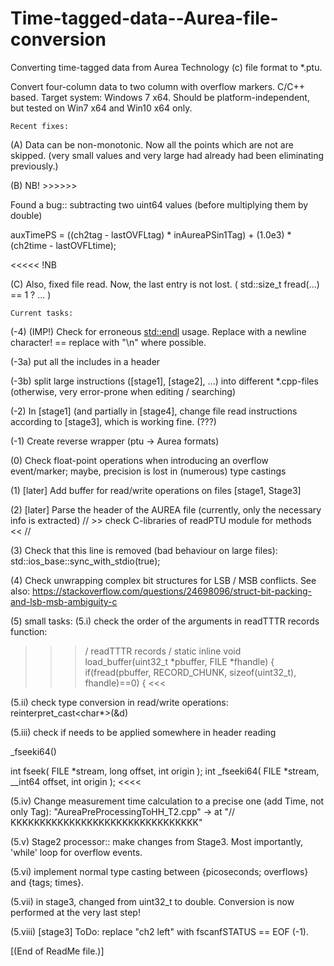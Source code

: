 # Time-tagged-data--Aurea-file-conversion
Converting time-tagged data from Aurea Technology (c) file format to *.ptu.

Convert four-column data to two column with overflow markers.
C/C++ based.
Target system: Windows 7 x64.
Should be platform-independent, but tested on Win7 x64 and Win10 x64 only.


	Recent fixes:

(A) Data can be non-monotonic. Now all the points which are not are skipped.
	(very small values and very large had already had been eliminating previously.)

(B) NB!    >>>>>>

Found a bug:: subtracting two uint64 values (before multiplying them by double)

auxTimePS = ((ch2tag - lastOVFLtag) * inAureaPSin1Tag) + (1.0e3) * (ch2time - lastOVFLtime);

<<<<<    !NB

(C) Also, fixed file read. Now, the last entry is not lost.
( std::size_t fread(...) == 1 ? ... )




	Current tasks:

(-4) (IMP!) Check for erroneous <std::endl> usage. Replace with a newline character!
	== replace with "\n" where possible.

(-3a) put all the includes in a header

(-3b) split large instructions ([stage1], [stage2], ...)
		into different *.cpp-files
	(otherwise, very error-prone when editing / searching)

(-2) In [stage1] (and partially in [stage4], change file read instructions 
				according to [stage3], which is working fine.
			(???)

(-1) Create reverse wrapper (ptu -> Aurea formats)

(0) Check float-point operations when introducing an overflow event/marker;
maybe, precision is lost in (numerous) type castings

(1) [later] Add buffer for read/write operations on files [stage1, Stage3]

(2) [later] Parse the header of the AUREA file (currently, only the necessary info is extracted)
// >> check C-libraries of readPTU module for methods << //

(3) Check that this line is removed (bad behaviour on large files):
std::ios_base::sync_with_stdio(true);

(4) Check unwrapping complex bit structures for LSB / MSB conflicts.
See also:
https://stackoverflow.com/questions/24698096/struct-bit-packing-and-lsb-msb-ambiguity-c

(5) small tasks:
(5.i) check the order of the arguments in readTTTR records function:
>>> / readTTTR records / 
static inline void load_buffer(uint32_t *pbuffer, FILE *fhandle)
{
    if(fread(pbuffer, RECORD_CHUNK, sizeof(uint32_t), fhandle)==0) {
<<<

(5.ii) check type conversion in read/write operations:
reinterpret_cast<char*>(&d)

(5.iii) check if needs to be applied somewhere in header reading
>>>>
_fseeki64()

int fseek(
   FILE *stream,
   long offset,
   int origin
);
int _fseeki64(
   FILE *stream,
   __int64 offset,
   int origin
);
<<<<

(5.iv) Change measurement time calculation to a precise one (add Time, not only Tag):
"AureaPreProcessingToHH_T2.cpp" -> at "// KKKKKKKKKKKKKKKKKKKKKKKKKKKKKKKK"


(5.v) Stage2 processor:: make changes from Stage3.
Most importantly, 'while' loop for overflow events.


(5.vi) implement normal type casting between {picoseconds; overflows} and
					{tags; times}.

(5.vii) in stage3, changed <convertedCH2timePS> from uint32_t to double.
Conversion is now performed at the very last step!

(5.viii) [stage3] ToDo: replace "ch2 left" with fscanfSTATUS == EOF (-1).

[(End of ReadMe file.)]
